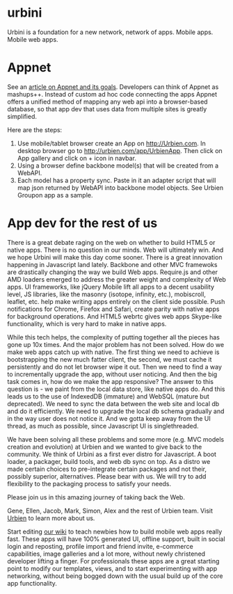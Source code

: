 urbini
======
Urbini is a foundation for a new network, network of apps. Mobile apps. Mobile web apps.

Appnet
=======
See an [article on Appnet and its goals](https://github.com/urbien/urbini/wiki/Appnet).
Developers can think of Appnet as mashups++. Instead of custom ad hoc code connecting the apps Appnet offers a unified method of mapping any web api into a browser-based database, so that app dev that uses data from multiple sites is greatly simplified.

Here are the steps:
1. Use mobile/tablet browser create an App on http://Urbien.com. In desktop browser go to http://urbien.com/app/UrbienApp. Then click on App gallery and click on + icon in navbar.
2. Using a browser define backbone model(s) that will be created from a WebAPI.
3. Each model has a property sync. Paste in it an adapter script that will map json returned by WebAPI into backbone model objects. See Urbien Groupon app as a sample.

App dev for the rest of us
======================
There is a great debate raging on the web on whether to build HTML5 or native apps. There is no question in our minds. Web will ultimately win. And we hope Urbini will make this day come sooner. There is a great innovation happening in Javascript land lately. Backbone and other MVC framewoks are drastically changing the way we build Web apps. Require.js and other AMD loaders emerged to address the greater weight and complexity of Web apps. UI frameworks, like jQuery Mobile lift all apps to a decent usability level, JS libraries, like the masonry (isotope, infinity, etc.), mobiscroll, leaflet, etc. help make writing apps entirely on the client side possible. Push notifications for Chrome, Firefox and Safari, create parity with native apps for background operations. And HTML5 webrtc gives web apps Skype-like functionality, which is very hard to make in native apps.

While this tech helps, the complexity of putting together all the pieces has gone up 10x times. And the major problem has not been solved. How do we make web apps catch up with native. The first thing we need to achieve is bootstrapping the new much fatter client, the second, we must cache it persistently and do not let browser wipe it out. Then we need to find a way to incrementally upgrade the app, without user noticing. And then the big task comes in, how do we make the app responsive? The answer to this question is - we paint from the local data store, like native apps do. And this leads us to the use of IndexedDB (immature) and WebSQL (mature but deprecated). We need to sync the data between the web site and local db and do it efficiently. We need to upgrade the local db schema gradually and in the way user does not notice it. And we gotta keep away from the UI thread, as much as possible, since Javascript UI is singlethreaded. 

We have been solving all these problems and some more (e.g. MVC models creation and evolution) at Urbien and we wanted to give back to the community. We think of Urbini as a first ever distro for Javascript. A boot loader, a packager, build tools, and web db sync on top. As a distro we made certain choices to pre-integrate certain packages and not their, possibly superior, alternatives. Please bear with us. We will try to add flexibility to the packaging process to satisfy your needs. 

Please join us in this amazing journey of taking back the Web.

Gene, Ellen, Jacob, Mark, Simon, Alex and the rest of Urbien team.
Visit <a href="http://urbien.com">Urbien</a> to learn more about us.

Start editing <a href="https://github.com/urbien/urbini/wiki">our wiki</a> to teach newbies how to build mobile web apps really fast. These apps will have 100% generated UI, offline support, built in social login and reposting, profile import and friend invite, e-commerce capabilities, image galleries and a lot more, without newly christened developer lifting a finger. For professionals these apps are a great starting point to modify our templates, views, and to start experimenting with app networking, without being bogged down with the usual build up of the core app functionality. 

